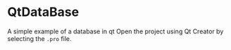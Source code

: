 # QtDataBase
A simple example of a database in qt
Open the project using Qt Creator by selecting the `.pro` file.
